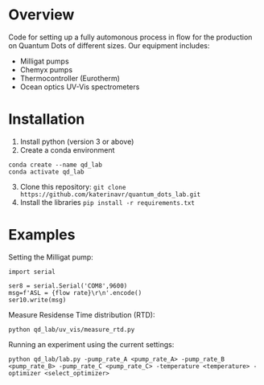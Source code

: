 # Overview
Code for setting up a fully automonous process in flow for the production on Quantum Dots of different sizes.
Our equipment includes:
- Milligat pumps
- Chemyx pumps
- Thermocontroller (Eurotherm)
- Ocean optics UV-Vis spectrometers 

# Installation
1. Install python (version 3 or above)
2. Create a conda environment
```
conda create --name qd_lab
conda activate qd_lab
```
3. Clone this repository:
```git clone https://github.com/katerinavr/quantum_dots_lab.git ```
4. Install the libraries
```pip install -r requirements.txt```

# Examples

Setting the Milligat pump:
```
import serial

ser8 = serial.Serial('COM8',9600)
msg=f'ASL = {flow rate}\r\n'.encode()
ser10.write(msg)
```

Measure Residense Time distribution (RTD):

```
python qd_lab/uv_vis/measure_rtd.py
```

Running an experiment using the current settings:

```
python qd_lab/lab.py -pump_rate_A <pump_rate_A> -pump_rate_B <pump_rate_B> -pump_rate_C <pump_rate_C> -temperature <temperature> -optimizer <select_optimizer>
```